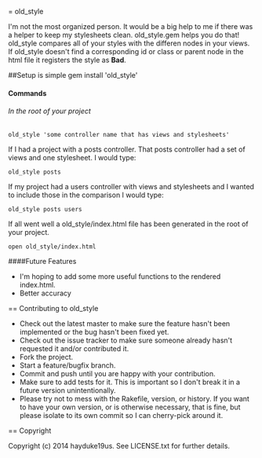 = old_style

I'm not the most organized person. It would be a big help to me if there was a helper to keep my stylesheets clean. old_style.gem helps you do that!
old_style compares all of your styles with the differen nodes in your views.
If old_style doesn't find a corresponding id or class or parent node in the html file it registers the style as **Bad**.

##Setup is simple
	gem install 'old_style'
	
#### Commands 
###### In the root of your project
	old_style 'some controller name that has views and stylesheets'

If I had a project  with a posts controller. That posts controller had a set of views and one stylesheet. I would type:

	old_style posts

If my project had a users controller with views and stylesheets and I wanted to include those in the comparison I would type:

	old_style posts users

If all went well a old_style/index.html file has been generated in the root of your project.

	open old_style/index.html

####Future Features

* I'm hoping to add some more useful functions to the rendered index.html.
* Better accuracy


== Contributing to old_style
 
* Check out the latest master to make sure the feature hasn't been implemented or the bug hasn't been fixed yet.
* Check out the issue tracker to make sure someone already hasn't requested it and/or contributed it.
* Fork the project.
* Start a feature/bugfix branch.
* Commit and push until you are happy with your contribution.
* Make sure to add tests for it. This is important so I don't break it in a future version unintentionally.
* Please try not to mess with the Rakefile, version, or history. If you want to have your own version, or is otherwise necessary, that is fine, but please isolate to its own commit so I can cherry-pick around it.

== Copyright

Copyright (c) 2014 hayduke19us. See LICENSE.txt for
further details.

